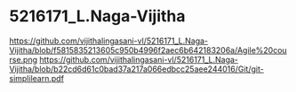 # 5216171_L.Naga-Vijitha

https://github.com/vijithalingasani-vl/5216171_L.Naga-Vijitha/blob/f5815835213605c950b4996f2aec6b642183206a/Agile%20course.png
https://github.com/vijithalingasani-vl/5216171_L.Naga-Vijitha/blob/b22cd6d61c0bad37a217a066edbcc25aee244016/Git/git-simplilearn.pdf
